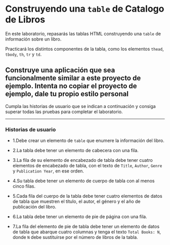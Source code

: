 # Construyendo una `table` de Catalogo de Libros

En este laboratorio, repasarás las tablas HTML construyendo una `table` de información sobre un libro.

Practicará los distintos componentes de la tabla, como los elementos `thead`, `tbody`, `th`, `tr` y `td`.

## Construye una aplicación que sea funcionalmente similar a este proyecto de ejemplo. Intenta no copiar el proyecto de ejemplo, dale tu propio estilo personal

Cumpla las historias de usuario que se indican a continuación y consiga superar todas las pruebas para completar el laboratorio.

---

### Historias de usuario

- 1.Debe crear un elemento de `table` que enumere la información del libro.

- 2.La tabla debe tener un elemento de cabecera con una fila.

- 3.La fila de su elemento de encabezado de tabla debe tener cuatro elementos de encabezado de tabla, con el texto de `Title`, `Author`, `Genre` y `Publication Year`, en ese orden.

- 4.Su tabla debe tener un elemento de cuerpo de tabla con al menos cinco filas.

- 5.Cada fila del cuerpo de la tabla debe tener cuatro elementos de datos de tabla que muestren el título, el autor, el género y el año de publicación del libro.

- 6.La tabla debe tener un elemento de pie de página con una fila.

- 7.La fila del elemento de pie de tabla debe tener un elemento de datos de tabla que abarque cuatro columnas y tenga el texto `Total Books: N`, donde `N` debe sustituirse por el número de libros de la tabla.
